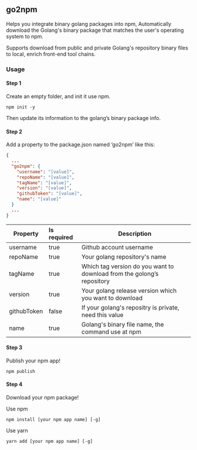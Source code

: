 ## go2npm

Helps you integrate binary golang packages into npm, Automatically download the Golang's binary package that matches the user's operating system to npm.

Supports download from public and private Golang's repository binary files to local, enrich front-end tool chains.

### Usage

#### Step 1

Create an empty folder, and init it use npm.

```shell
npm init -y
```

Then update its information to the golang’s binary package info.

#### Step 2

Add a property to the package.json named  ‘go2npm’  like this:

```json
{
  ...
  "go2npm": {
    "username": "[value]",
    "repoName": "[value]",
    "tagName": "[value]",
    "version": "[value]",
    "githubToken": "[value]",
    "name": "[value]"
  }
  ...
}
```

| Property    | Is required | Description                                                  |
| ----------- | :---------- | ------------------------------------------------------------ |
| username    | true        | Github account username                                      |
| repoName    | true        | Your golang repository's name                                |
| tagName     | true        | Which tag version do you want to download from the golong’s repository |
| version     | true        | Your golang release version which you want to download       |
| githubToken | false       | If your golang's repositry is private, need this value       |
| name        | true        | Golang's binary file name, the command use at npm            |

#### Step 3

Publish your npm app!

```shell
npm publish
```

#### Step 4

Download your npm package!

Use npm

```shell
npm install [your npm app name] [-g]
```

Use yarn

```shel
yarn add [your npm app name] [-g]
```